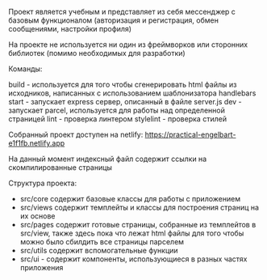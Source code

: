 Проект является учебным и представляет из себя мессенджер с базовым функционалом (авторизация и регистрация, обмен сообщениями, настройки профиля)

На проекте не используется ни один из фреймворков или сторонних библиотек (помимо необходимых для разработки)

Команды:

build - используется для того чтобы сгенерировать html файлы из исходников, написанных с использованием шаблонизатора handlebars
start - запускает express сервер, описанный в файле server.js
dev - запускает parcel, используется для работы над определенной страницей
lint - проверка линтером
stylelint - проверка стилей

Собранный проект доступен на netlify:
https://practical-engelbart-e1f1fb.netlify.app

На данный момент индексный файл содержит ссылки на скомпилированные страницы

Структура проекта:

- src/core содержит базовые классы для работы с приложением
- src/views содержит темплейты и классы для построения страниц на их основе
- src/pages содержит готовые страницы, собранные из темплейтов в src/view, также здесь пока что лежат html файлы для того чтобы можно было сбилдить все страницы парселем
- src/utils содержит вспомогательные функции
- src/ui - содержит компоненты, использующиеся в разных частях приложения
